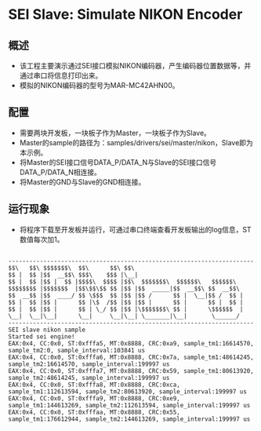 # SEI Slave: Simulate NIKON Encoder

## 概述

- 该工程主要演示通过SEI接口模拟NIKON编码器，产生编码器位置数据等，并通过串口将信息打印出来。
- 模拟的NIKON编码器的型号为MAR-MC42AHN00。

## 配置

- 需要两块开发板，一块板子作为Master，一块板子作为Slave。
- Master的sample的路径为：samples/drivers/sei/master/nikon，Slave即为本示例。
- 将Master的SEI接口信号DATA_P/DATA_N与Slave的SEI接口信号DATA_P/DATA_N相连接。
- 将Master的GND与Slave的GND相连接。

## 运行现象

- 将程序下载至开发板并运行，可通过串口终端查看开发板输出的log信息，ST数值每次加1。

```console

----------------------------------------------------------------------
$$\   $$\ $$$$$$$\  $$\      $$\ $$\
$$ |  $$ |$$  __$$\ $$$\    $$$ |\__|
$$ |  $$ |$$ |  $$ |$$$$\  $$$$ |$$\  $$$$$$$\  $$$$$$\   $$$$$$\
$$$$$$$$ |$$$$$$$  |$$\$$\$$ $$ |$$ |$$  _____|$$  __$$\ $$  __$$\
$$  __$$ |$$  ____/ $$ \$$$  $$ |$$ |$$ /      $$ |  \__|$$ /  $$ |
$$ |  $$ |$$ |      $$ |\$  /$$ |$$ |$$ |      $$ |      $$ |  $$ |
$$ |  $$ |$$ |      $$ | \_/ $$ |$$ |\$$$$$$$\ $$ |      \$$$$$$  |
\__|  \__|\__|      \__|     \__|\__| \_______|\__|       \______/
----------------------------------------------------------------------
SEI slave nikon sample
Started sei engine!
EAX:0x4, CC:0x0, ST:0xfffa5, MT:0x8888, CRC:0xa9, sample_tm1:16614570, sample_tm2:0, sample_interval:103841 us
EAX:0x4, CC:0x0, ST:0xfffa6, MT:0x8888, CRC:0x7a, sample_tm1:48614245, sample_tm2:16614570, sample_interval:199997 us
EAX:0x4, CC:0x0, ST:0xfffa7, MT:0x8888, CRC:0x59, sample_tm1:80613920, sample_tm2:48614245, sample_interval:199997 us
EAX:0x4, CC:0x0, ST:0xfffa8, MT:0x8888, CRC:0xca, sample_tm1:112613594, sample_tm2:80613920, sample_interval:199997 us
EAX:0x4, CC:0x0, ST:0xfffa9, MT:0x8888, CRC:0xe9, sample_tm1:144613269, sample_tm2:112613594, sample_interval:199997 us
EAX:0x4, CC:0x0, ST:0xfffaa, MT:0x8888, CRC:0x55, sample_tm1:176612944, sample_tm2:144613269, sample_interval:199997 us

```

